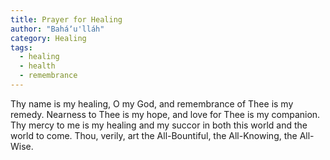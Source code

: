 ```yaml
---
title: Prayer for Healing
author: "Baháʼu'lláh"
category: Healing
tags:
  - healing
  - health
  - remembrance
---
```


Thy name is my healing, O my God, and remembrance of Thee is my remedy. Nearness to Thee is my hope, and love for Thee is my companion. Thy mercy to me is my healing and my succor in both this world and the world to come. Thou, verily, art the All-Bountiful, the All-Knowing, the All-Wise.
